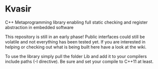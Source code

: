 # Kvasir
C++ Metaprogramming library enabling full static checking and register abstraction in embedded software

This repository is still in an early phase! Public interfaces could still be volatile and not everything has been tested yet. If you are interested in helping or checking out what is being built here have a look at the wiki.

To use the library simply pull the folder Lib and add it to your compilers include paths (-I directive). Be sure and set your compile to C++11 at least.

